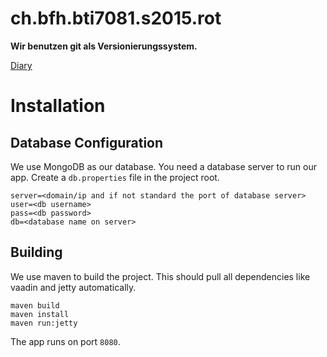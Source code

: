 # ch.bfh.bti7081.s2015.rot

**Wir benutzen git als Versionierungssystem.**

[Diary](doc/diary.md)


Installation
============

Database Configuration
----------------------
We use MongoDB as our database. You need a database server to run our app.
Create a `db.properties` file in the project root.
```
server=<domain/ip and if not standard the port of database server>
user=<db username>
pass=<db password>
db=<database name on server>
```


Building
--------

We use maven to build the project. This should pull all dependencies like vaadin and jetty automatically.

```
maven build
maven install
maven run:jetty
```
The app runs on port `8080`.
